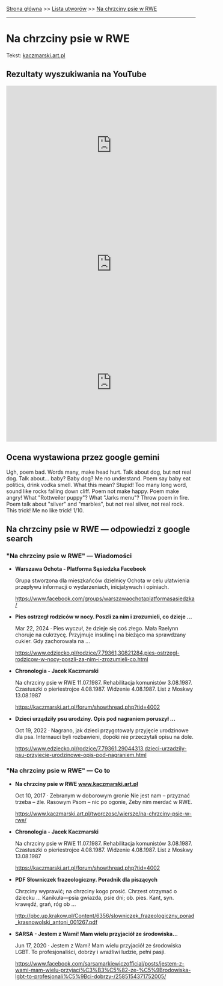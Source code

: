[Strona główna](../index.md) >> [Lista utworów](../list.md) >> [Na chrzciny psie w RWE](334.md)

---

# Na chrzciny psie w RWE

Tekst: [kaczmarski.art.pl](https://www.kaczmarski.art.pl/tworczosc/wiersze/na-chrzciny-psie-w-rwe/)

## Rezultaty wyszukiwania na YouTube

<iframe width="560" height="315" src="https://www.youtube.com/embed/fRdC373alvE?si=IdontcarewhotheIRSsendsImnotpayingtaxes" title="YouTube video player" frameborder="0" allow="accelerometer; autoplay; clipboard-write; encrypted-media; gyroscope; picture-in-picture; web-share" referrerpolicy="strict-origin-when-cross-origin" allowfullscreen></iframe>

<iframe width="560" height="315" src="https://www.youtube.com/embed/4Q0O2eYV_mg?si=IdontcarewhotheIRSsendsImnotpayingtaxes" title="YouTube video player" frameborder="0" allow="accelerometer; autoplay; clipboard-write; encrypted-media; gyroscope; picture-in-picture; web-share" referrerpolicy="strict-origin-when-cross-origin" allowfullscreen></iframe>

<iframe width="560" height="315" src="https://www.youtube.com/embed/UgIxQIWixWg?si=IdontcarewhotheIRSsendsImnotpayingtaxes" title="YouTube video player" frameborder="0" allow="accelerometer; autoplay; clipboard-write; encrypted-media; gyroscope; picture-in-picture; web-share" referrerpolicy="strict-origin-when-cross-origin" allowfullscreen></iframe>

## Ocena wystawiona przez google gemini

Ugh, poem bad. Words many, make head hurt. Talk about dog, but not real dog. Talk about... baby? Baby dog? Me no understand. Poem say baby eat politics, drink vodka smell. What this mean? Stupid! Too many long word, sound like rocks falling down cliff. Poem not make happy. Poem make angry! What "Rottweiler puppy"? What "Jarks menu"? Throw poem in fire. Poem talk about "silver" and "marbles", but not real silver, not real rock. This trick! Me no like trick! 1/10.


## Na chrzciny psie w RWE — odpowiedzi z google search

### "Na chrzciny psie w RWE" — Wiadomości

- **Warszawa Ochota - Platforma Sąsiedzka  Facebook**

    Grupa stworzona dla mieszkańców dzielnicy Ochota w celu ułatwienia przepływu informacji o wydarzeniach, inicjatywach i opiniach. 

   <https://www.facebook.com/groups/warszawaochotaplatformasasiedzka/>
- **Pies ostrzegł rodziców w nocy. Poszli za nim i zrozumieli, co dzieje ...**

    Mar 22, 2024  ·  Pies wyczuł, że dzieje się coś złego. Mała Raelynn choruje na cukrzycę. Przyjmuje insulinę i na bieżąco ma sprawdzany cukier. Gdy zachorowała na ... 

   <https://www.edziecko.pl/rodzice/7,79361,30821284,pies-ostrzegl-rodzicow-w-nocy-poszli-za-nim-i-zrozumieli-co.html>
- **Chronologia - Jacek Kaczmarski**

    Na chrzciny psie w RWE 11.07.1987. Rehabilitacja komunistów 3.08.1987. Czastuszki o pieriestrojce 4.08.1987. Widzenie 4.08.1987. List z Moskwy 13.08.1987 

   <https://kaczmarski.art.pl/forum/showthread.php?tid=4002>
- **Dzieci urządziły psu urodziny. Opis pod nagraniem poruszył ...**

    Oct 19, 2022  ·  Nagrano, jak dzieci przygotowały przyjęcie urodzinowe dla psa. Internauci byli rozbawieni, dopóki nie przeczytali opisu na dole. 

   <https://www.edziecko.pl/rodzice/7,79361,29044313,dzieci-urzadzily-psu-przyjecie-urodzinowe-opis-pod-nagraniem.html>

### "Na chrzciny psie w RWE" — Co to

- **Na chrzciny psie w RWE www.kaczmarski.art.pl**

    Oct 10, 2017  ·  Zebranym w doborowym gronie Nie jest nam – przyznać trzeba – źle. Rasowym Psom – nic po ogonie, Żeby nim merdać w RWE. 

   <https://www.kaczmarski.art.pl/tworczosc/wiersze/na-chrzciny-psie-w-rwe/>
- **Chronologia - Jacek Kaczmarski**

    Na chrzciny psie w RWE 11.07.1987. Rehabilitacja komunistów 3.08.1987. Czastuszki o pieriestrojce 4.08.1987. Widzenie 4.08.1987. List z Moskwy 13.08.1987 

   <https://kaczmarski.art.pl/forum/showthread.php?tid=4002>
- **PDF Słowniczek frazeologiczny. Poradnik dla piszących**

    Chrzciny wyprawić; na chrzciny kogo prosić. Chrzest otrzymać o dziecku ... Kanikuła—psia gwiazda, psie dni; ob. pies. Kant, syn. krawędź, grań, róg ob ... 

   <http://pbc.up.krakow.pl/Content/6356/slowniczek_frazeologiczny_porad_krasnowolski_antoni_001267.pdf>
- **SARSA - Jestem z Wami! Mam wielu przyjaciół ze środowiska...**

    Jun 17, 2020  ·  Jestem z Wami! Mam wielu przyjaciół ze środowiska LGBT. To profesjonaliści, dobrzy i wrażliwi ludzie, pełni pasji. 

   <https://www.facebook.com/sarsamarkiewiczofficial/posts/jestem-z-wami-mam-wielu-przyjaci%C3%B3%C5%82-ze-%C5%9Brodowiska-lgbt-to-profesjonali%C5%9Bci-dobrzy-/2585154371752005/>

